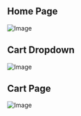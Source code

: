 ## Home Page
![Image]("./public/md/1.png")
## Cart Dropdown
![Image]("./public/md/2.png")
## Cart Page
![Image]("./public/md/3.png")